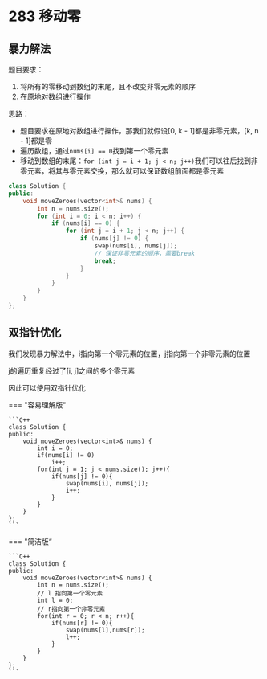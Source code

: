 # 283 移动零

## 暴力解法

题目要求：

1. 将所有的零移动到数组的末尾，且不改变非零元素的顺序
2. 在原地对数组进行操作

思路：

- 题目要求在原地对数组进行操作，那我们就假设[0, k - 1]都是非零元素，[k, n - 1]都是零
- 遍历数组，通过`nums[i] == 0`找到第一个零元素
- 移动到数组的末尾：`for (int j = i + 1; j < n; j++)`我们可以往后找到非零元素，将其与零元素交换，那么就可以保证数组前面都是零元素

```C++
class Solution {
public:
    void moveZeroes(vector<int>& nums) {
        int n = nums.size();
        for (int i = 0; i < n; i++) {
            if (nums[i] == 0) {
                for (int j = i + 1; j < n; j++) {
                    if (nums[j] != 0) {
                        swap(nums[i], nums[j]);
                        // 保证非零元素的顺序，需要break
                        break;
                    }
                }
            }
        }
    }
};
```

## 双指针优化

我们发现暴力解法中，i指向第一个零元素的位置，j指向第一个非零元素的位置

j的遍历重复经过了[i, j]之间的多个零元素

因此可以使用双指针优化

=== "容易理解版"

    ```C++
    class Solution {
    public:
        void moveZeroes(vector<int>& nums) {
            int i = 0;
            if(nums[i] != 0)
                i++;
            for(int j = 1; j < nums.size(); j++){
                if(nums[j] != 0){
                    swap(nums[i], nums[j]);
                    i++;
                }
            }
        }
    };
    ```

=== "简洁版“

    ```C++
    class Solution {
    public:
        void moveZeroes(vector<int>& nums) {
            int n = nums.size();
            // l 指向第一个零元素
            int l = 0;
            // r指向第一个非零元素
            for(int r = 0; r < n; r++){
                if(nums[r] != 0){
                    swap(nums[l],nums[r]);
                    l++;
                }
            }
        }
    };
    ```


